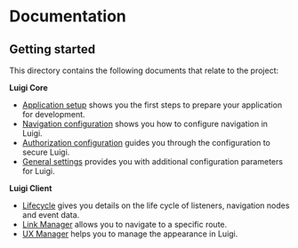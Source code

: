 # Documentation

## Getting started

This directory contains the following documents that relate to the project:

**Luigi Core**

* [Application setup](application-setup.md) shows you the first steps to prepare your application for development.
* [Navigation configuration](navigation-configuration.md) shows you how to configure navigation in Luigi.
* [Authorization configuration](authorization-configuration.md) guides you through the configuration to secure Luigi.
* [General settings](general-settings.md) provides you with additional configuration parameters for Luigi.

**Luigi Client**

* [Lifecycle](luigi-client-api.md#lifecycle) gives you details on the life cycle of listeners, navigation nodes and event data.
* [Link Manager](luigi-client-api.md#linkmanager) allows you to navigate to a specific route. 
* [UX Manager](luigi-client-api.md#uxmanager) helps you to manage the appearance in Luigi.